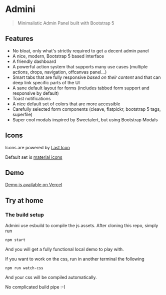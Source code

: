 # Admini

> Minimalistic Admin Panel built with Bootstrap 5

## Features

- No bloat, only what's strictly required to get a decent admin panel
- A nice, modern, Bootstrap 5 based interface
- A friendly dashboard
- A powerful action system that supports many use cases (multiple actions, drops, navigation, offcanvas panel...)
- Smart tabs that are fully responsive *based on their content* and that can deep link specific parts of the UI
- A sane default layout for forms (includes tabbed form support and responsive by default)
- Toast notifications
- A nice default set of colors that are more accessible
- Carefully selected form components (cleave, flatpickr, bootstrap 5 tags, superfile)
- Super cool modals inspired by Sweetalert, but using Bootstrap Modals

## Icons

Icons are powered by [Last Icon](https://github.com/lekoala/last-icon)

Default set is [material icons](https://fonts.google.com/icons)

## Demo

[Demo is available on Vercel](https://admini.vercel.app/)

## Try at home

### The build setup

Admini use esbuild to compile the js assets. After cloning this repo, simply run

```
npm start
```

And you will get a fully functional local demo to play with.

If you want to work on the css, run in another terminal the following

```
npm run watch-css
```

And your css will be compiled automatically.

No complicated build pipe :-)